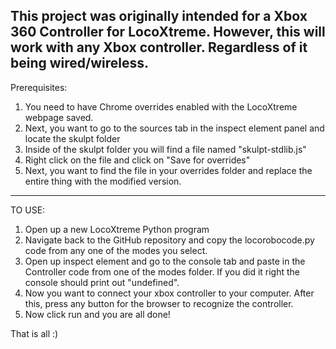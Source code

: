 This project was originally intended for a Xbox 360 Controller for LocoXtreme. However, this will work with any Xbox controller. Regardless of it being wired/wireless.
---------------------------------
Prerequisites:
1. You need to have Chrome overrides enabled with the LocoXtreme webpage saved.
2. Next, you want to go to the sources tab in the inspect element panel and locate the skulpt folder
3. Inside of the skulpt folder you will find a file named "skulpt-stdlib.js"
4. Right click on the file and click on "Save for overrides"
5. Next, you want to find the file in your overrides folder and replace the entire thing with the modified version.
--------------------------------
TO USE:

1. Open up a new LocoXtreme Python program
2. Navigate back to the GitHub repository and copy the locorobocode.py code from any one of the modes you select.
3. Open up inspect element and go to the console tab and paste in the Controller code from one of the modes folder. If you did it right the console should print out "undefined".
4. Now you want to connect your xbox controller to your computer. After this, press any button for the browser to recognize the controller.
5. Now click run and you are all done!



That is all :)
